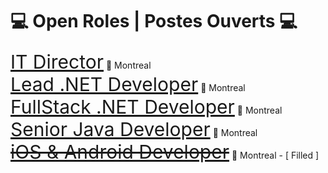 <h1>💻 Open Roles | Postes Ouverts 💻</h1>


<a style="font-size:30px" href="https://talentive.com/job/it-director-job-in-montreal-122191313508/?utm_source=github&utm_medium=readme">
  IT Director</a> 📍 Montreal
  
  <br/>
  
<a style="font-size:30px" href="https://talentive.com/job/mobile-application-developer-android-and-ios-job-in-montreal-010101343449/?utm_source=github&utm_medium=readme">
  Lead .NET Developer</a> 📍 Montreal
  
  <br/>
  
  <a style="font-size:30px" href="https://talentive.com/job/mobile-application-developer-android-and-ios-job-in-montreal-010101343449/?utm_source=github&utm_medium=readme">
  FullStack .NET Developer</a> 📍 Montreal
  
  <br/>
  
  <a style="font-size:30px" href="https://talentive.com/job/senior-java-developer-job-in-montreal-030164835536/?utm_source=github&utm_medium=readme">
  Senior Java Developer</a> 📍 Montreal
  
  <br/>

<a style="font-size:30px" href="https://talentive.com/job/mobile-application-developer-android-and-ios-job-in-montreal-010101343449/?utm_source=github&utm_medium=readme">
  <s>iOS & Android Developer</s></a> 📍 Montreal - [ Filled ] <br/>

<!--
**bouia/bouia** is a ✨ _special_ ✨ repository because its `README.md` (this file) appears on your GitHub profile.

Here are some ideas to get you started:

- 🔭 I’m currently working on ...
- 🌱 I’m currently learning ...
- 👯 I’m looking to collaborate on ...
- 🤔 I’m looking for help with ...
- 💬 Ask me about ...
- 📫 How to reach me: ...
- 😄 Pronouns: ...
- ⚡ Fun fact: ...
-->
